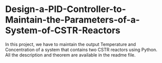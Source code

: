 # Design-a-PID-Controller-to-Maintain-the-Parameters-of-a-System-of-CSTR-Reactors
In this project, we have to maintain the output Temperature and Concentration of a system that contains two CSTR reactors using Python. All the description and theorem are available in the readme file.
